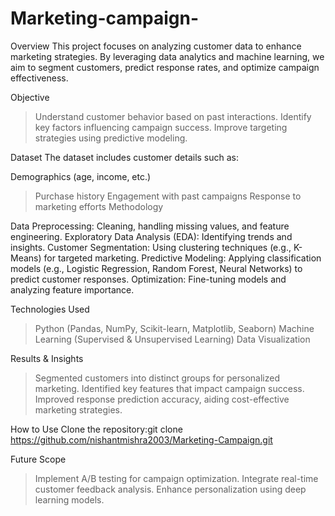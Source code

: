 # Marketing-campaign-
Overview
This project focuses on analyzing customer data to enhance marketing strategies. By leveraging data analytics and machine learning, we aim to segment customers, predict response rates, and optimize campaign effectiveness.

Objective
>Understand customer behavior based on past interactions.
>Identify key factors influencing campaign success.
>Improve targeting strategies using predictive modeling.

Dataset
The dataset includes customer details such as:

Demographics (age, income, etc.)
>Purchase history
>Engagement with past campaigns
>Response to marketing efforts
>Methodology

Data Preprocessing: Cleaning, handling missing values, and feature engineering.
Exploratory Data Analysis (EDA): Identifying trends and insights.
Customer Segmentation: Using clustering techniques (e.g., K-Means) for targeted marketing.
Predictive Modeling: Applying classification models (e.g., Logistic Regression, Random Forest, Neural Networks) to predict customer responses.
Optimization: Fine-tuning models and analyzing feature importance.

Technologies Used
>Python (Pandas, NumPy, Scikit-learn, Matplotlib, Seaborn)
>Machine Learning (Supervised & Unsupervised Learning)
>Data Visualization

Results & Insights
>Segmented customers into distinct groups for personalized marketing.
>Identified key features that impact campaign success.
>Improved response prediction accuracy, aiding cost-effective marketing strategies.

How to Use
Clone the repository:git clone https://github.com/nishantmishra2003/Marketing-Campaign.git

Future Scope
>Implement A/B testing for campaign optimization.
>Integrate real-time customer feedback analysis.
>Enhance personalization using deep learning models.
